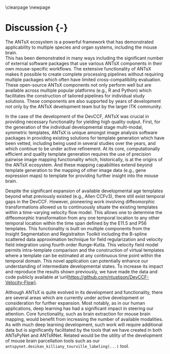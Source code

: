 
\clearpage
\newpage

# Discussion {-}

The ANTsX ecosystem is a powerful framework that has demonstrated  
applicability to multiple species and organ systems, including the mouse brain.  
This has been demonstrated in many ways including the significant number of
external software packages that use various ANTsX components in their own
mouse-specific workflows.  The extensive functionality of ANTsX makes it
possible to create complete processing pipelines without requiring multiple
packages which often have limited cross-compatibility evaluation.  
These open-source ANTsX components not only perform well but are available
across multiple popular platforms (e.g., R and Python) which facilitates the
construction of tailored pipelines for individual study solutions. These
components are also supported by years of development not only by the ANTsX
development team but by the larger ITK community.  

In the case of the development of the DevCCF, ANTsX was crucial in providing
necessary functionality for yielding high quality output.  First, for the
generation of the individual developmental stage multi-modal, symmetric templates,
ANTsX is unique amongst image analysis software packages in providing existing
solutions for template generation which have been vetted, including being used
in several studies over the years, and which continue to be under active 
refinement.  At its core, computationally efficient and quality template 
generation requires the use of precision pairwise image mapping functionality
which, historically, is at the origins of the ANTsX ecosystem.  And these 
mapping capabilities extend beyond template generation to the mapping of 
other image data (e.g., gene expression maps) to template for providing further
insight into the mouse brain.  

Despite the significant expansion of available developmental age templates
beyond what previously existed (e.g., Allen CCFv3), there still exist temporal
gaps in the DevCCF.  However, pioneering work involving diffeomorphic
transformations allowed us to continuously situate the existing templates within
a time-varying velocity flow model.  This allows one to determine the
diffeomorphic transformation from any one temporal location to any other
temporal location within the time span defined by the E11.5 and P56 templates.
This functionality is built on multiple components from the Insight Segmentation
and Registraiton Toolkit including the B-spline scattered data approximation
technique for field regularization and velocity field integration using fourth
order Runge-Kutta. This velocity field model permits intra-template comparison
and the construction of virtual templates where a template can be estimated at
any continuous time point within the temporal domain.  This novel application
can potentially enhance our understanding of intermediate developmental states.
To increase its impact and reproduce the results shown previously, we have made 
the data and code publicly available at \url{https://github.com/ntustison/DevCCF-Velocity-Flow}.

Although ANTsX is quite evolved in its development and functionality, there are
several areas which are currently under active development or consideration for
further expansion.  Most notably, as in our human applications, deep learning
has had a significant impact in steering our attention.  Core functionality,
such as brain extraction for mouse brain mapping, would benefit from increasing
the number of available modalities.   As with much deep learning development, 
such work will require additional data but is significantly facilitated by the 
tools that we have created in both ANTsPyNet and ANTsRNet.  Related would be the 
utility of the development of mouse brain parcellation tools such as our 
``antspynet.desikan_killiany_tourville_labeling(...)`` tool.

